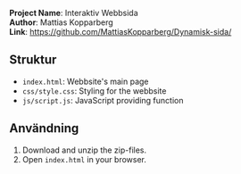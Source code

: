 **Project Name**: Interaktiv Webbsida  
**Author**: Mattias Kopparberg  
**Link**: https://github.com/MattiasKopparberg/Dynamisk-sida/  

## Struktur
- `index.html`: Webbsite's main page
- `css/style.css`: Styling for the webbsite
- `js/script.js`: JavaScript providing function

## Användning
1. Download and unzip the zip-files.
2. Open `index.html` in your browser.
